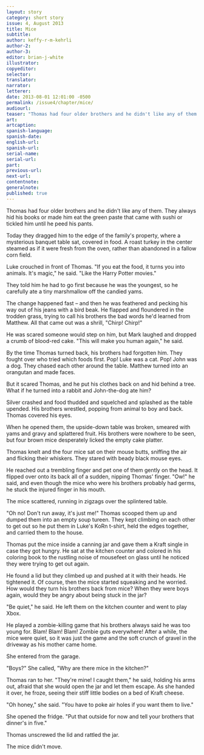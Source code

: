 ```yaml
---
layout: story
category: short story
issue: 4, August 2013
title: Mice
subtitle:
author: keffy-r-m-kehrli
author-2:
author-3:
editor: brian-j-white
illustrator:
copyeditor:
selector:
translator:
narrator:
letterer:
date: 2013-08-01 12:01:00 -0500
permalink: /issue4/chapter/mice/
audiourl:
teaser: "Thomas had four older brothers and he didn't like any of them. They always hid his books or made him eat the green paste that came with sushi or tickled him until he peed his pants."
art:
artcaption:
spanish-language:
spanish-date:
english-url:
spanish-url:
serial-name:
serial-url:
part:
previous-url:
next-url:
contentnote:
generalnote:
published: true
---
```


Thomas had four older brothers and he didn't like any of them. They always hid his books or made him eat the green paste that came with sushi or tickled him until he peed his pants.

Today they dragged him to the edge of the family's property, where a mysterious banquet table sat, covered in food. A roast turkey in the center steamed as if it were fresh from the oven, rather than abandoned in a fallow corn field.

Luke crouched in front of Thomas. "If you eat the food, it turns you into animals. It's magic," he said. "Like the Harry Potter movies."

They told him he had to go first because he was the youngest, so he carefully ate a tiny marshmallow off the candied yams.

The change happened fast – and then he was feathered and pecking his way out of his jeans with a bird beak. He flapped and floundered in the trodden grass, trying to call his brothers the bad words he'd learned from Matthew. All that came out was a shrill, "Chirp! Chirp!"

He was scared someone would step on him, but Mark laughed and dropped a crumb of blood-red cake. "This will make you human again," he said.

By the time Thomas turned back, his brothers had forgotten him. They fought over who tried which foods first. Pop! Luke was a cat. Pop! John was a dog. They chased each other around the table. Matthew turned into an orangutan and made faces.

But it scared Thomas, and he put his clothes back on and hid behind a tree.  What if he turned into a rabbit and John-the-dog ate him?

Silver crashed and food thudded and squelched and splashed as the table upended. His brothers wrestled, popping from animal to boy and back. Thomas covered his eyes.

When he opened them, the upside-down table was broken, smeared with yams and gravy and splattered fruit. His brothers were nowhere to be seen, but four brown mice desperately licked the empty cake platter.

Thomas knelt and the four mice sat on their mouse butts, sniffing the air and flicking their whiskers. They stared with beady black mouse eyes.

He reached out a trembling finger and pet one of them gently on the head. It flipped over onto its back all of a sudden, nipping Thomas' finger. "Ow!" he said, and even though the mice who were his brothers probably had germs, he stuck the injured finger in his mouth.

The mice scattered, running in zigzags over the splintered table.

"Oh no! Don't run away, it's just me!" Thomas scooped them up and dumped them into an empty soup tureen. They kept climbing on each other to get out so he put them in Luke's KoRn t-shirt, held the edges together, and carried them to the house.

Thomas put the mice inside a canning jar and gave them a Kraft single in case they got hungry. He sat at the kitchen counter and colored in his coloring book to the rustling noise of mousefeet on glass until he noticed they were trying to get out again.

He found a lid but they climbed up and pushed at it with their heads. He tightened it. Of course, then the mice started squeaking and he worried. How would they turn his brothers back from mice? When they were boys again, would they be angry about being stuck in the jar?

"Be quiet," he said. He left them on the kitchen counter and went to play Xbox.

He played a zombie-killing game that his brothers always said he was too young for. Blam! Blam! Blam! Zombie guts everywhere! After a while, the mice were quiet, so it was just the game and the soft crunch of gravel in the driveway as his mother came home.

She entered from the garage.

"Boys?" She called, "Why are there mice in the kitchen?"

Thomas ran to her. "They're mine! I caught them," he said, holding his arms out, afraid that she would open the jar and let them escape. As she handed it over, he froze, seeing their stiff little bodies on a bed of Kraft cheese.

"Oh honey," she said. "You have to poke air holes if you want them to live."

She opened the fridge. "Put that outside for now and tell your brothers that dinner's in five."

Thomas unscrewed the lid and rattled the jar.

The mice didn't move.
